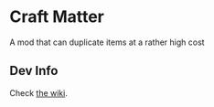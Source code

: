 # Craft Matter
A mod that can duplicate items at a rather high cost
## Dev Info
Check [the wiki](https://github.com/IrresoluteArkia/craftmatter/wiki).
